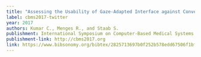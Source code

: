 ```yaml
---
title: "Assessing the Usability of Gaze-Adapted Interface against Conventional Eye-based Input Emulation"
label: cbms2017-twitter
year: 2017
authors: Kumar C., Menges R., and Staab S.
publishment: International Symposium on Computer-Based Medical Systems (CBMS 2017)
publishment-link: http://cbms2017.org
link: https://www.bibsonomy.org/bibtex/2825713697b0f252b578edd67506f1bf4
---
```

